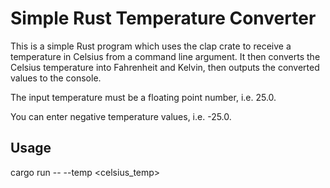 # Simple Rust Temperature Converter

This is a simple Rust program which uses the clap crate to receive a temperature in Celsius from a command line argument. It then converts the Celsius temperature into Fahrenheit and Kelvin, then outputs the converted values to the console.

The input temperature must be a floating point number, i.e. 25.0.

You can enter negative temperature values, i.e. -25.0.

## Usage

cargo run -- --temp <celsius_temp>
